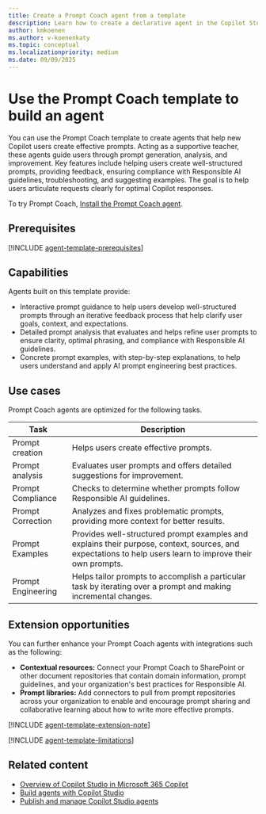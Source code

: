 ```yaml
---
title: Create a Prompt Coach agent from a template 
description: Learn how to create a declarative agent in the Copilot Studio with the Prompt Coach template.
author: kmkoenen
ms.author: v-koenenkaty
ms.topic: conceptual
ms.localizationpriority: medium
ms.date: 09/09/2025
---
```


# Use the Prompt Coach template to build an agent

You can use the Prompt Coach template to create agents that help new Copilot users create effective prompts. Acting as a supportive teacher, these agents guide users through prompt generation, analysis, and improvement. Key features include helping users create well-structured prompts, providing feedback, ensuring compliance with Responsible AI guidelines, troubleshooting, and suggesting examples. The goal is to help users articulate requests clearly for optimal Copilot responses.

To try Prompt Coach, [Install the Prompt Coach agent](https://teams.microsoft.com/l/app/90680790-0a82-47bf-bab3-6c60c4221d1d?source=share-app-dialog).

## Prerequisites

[!INCLUDE [agent-template-prerequisites](includes/agent-template-prerequisites.md)]

## Capabilities

Agents built on this template provide:

- Interactive prompt guidance to help users develop well-structured prompts through an iterative feedback process that help clarify user goals, context, and expectations.
- Detailed prompt analysis that evaluates and helps refine user prompts to ensure clarity, optimal phrasing, and compliance with Responsible AI guidelines.
- Concrete prompt examples, with step-by-step explanations, to help users understand and apply AI prompt engineering best practices.

## Use cases

Prompt Coach agents are optimized for the following tasks.

| **Task** | **Description** |
| ----------   | ----------  |
| Prompt creation | Helps users create effective prompts.  |
| Prompt analysis | Evaluates user prompts and offers detailed suggestions for improvement. |
| Prompt Compliance | Checks to determine whether prompts follow Responsible AI guidelines. |
| Prompt Correction | Analyzes and fixes problematic prompts, providing more context for better results. |
| Prompt Examples | Provides well-structured prompt examples and explains their purpose, context, sources, and expectations to help users learn to improve their own prompts. |
| Prompt Engineering | Helps tailor prompts to accomplish a particular task by iterating over a prompt and making incremental changes. |

## Extension opportunities

You can further enhance your Prompt Coach agents with integrations such as the following:

- **Contextual resources:** Connect your Prompt Coach to SharePoint or other document repositories that contain domain information, prompt guidelines, and your organization's best practices for Responsible AI.
- **Prompt libraries:** Add connectors to pull from  prompt repositories across your organization to enable and encourage prompt sharing and collaborative learning about how to write more effective prompts.

<!-- Note about IT involvement -->
[!INCLUDE [agent-template-extension-note](includes/agent-template-extension-note.md)]

<!-- Limitations -->

[!INCLUDE [agent-template-limitations](includes/agent-template-limitations.md)]

## Related content

- [Overview of Copilot Studio in Microsoft 365 Copilot](copilot-studio-lite.md)
- [Build agents with Copilot Studio](copilot-studio-lite-build.md)
- [Publish and manage Copilot Studio agents](copilot-studio-lite-publish-agent.md)